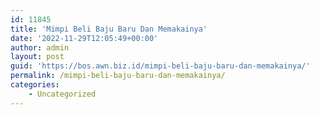 ```yaml
---
id: 11845
title: 'Mimpi Beli Baju Baru Dan Memakainya'
date: '2022-11-29T12:05:49+00:00'
author: admin
layout: post
guid: 'https://bos.awn.biz.id/mimpi-beli-baju-baru-dan-memakainya/'
permalink: /mimpi-beli-baju-baru-dan-memakainya/
categories:
    - Uncategorized
---
```


